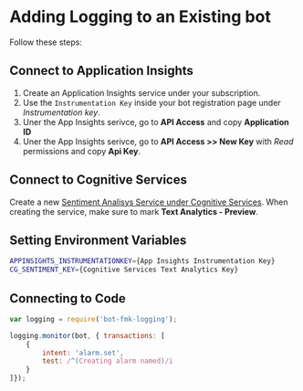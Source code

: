 # Adding Logging to an Existing bot
Follow these steps:

## Connect to Application Insights

1. Create an Application Insights service under your subscription.
2. Use the `Instrumentation Key` inside your bot registration page under _Instrumentation key_.
3. Uner the App Insights serivce, go to **API Access** and copy **Application ID**
4. Uner the App Insights serivce, go to **API Access >> New Key** with _Read_ permissions and copy **Api Key**.

## Connect to Cognitive Services
Create a new [Sentiment Analisys Service under Cognitive Services](https://www.microsoft.com/cognitive-services/en-us/text-analytics-api).
When creating the service, make sure to mark **Text Analytics - Preview**.

## Setting Environment Variables

```sh
APPINSIGHTS_INSTRUMENTATIONKEY={App Insights Instrumentation Key}
CG_SENTIMENT_KEY={Cognitive Services Text Analytics Key}
```

## Connecting to Code

```js
var logging = require('bot-fmk-logging');

logging.monitor(bot, { transactions: [
    {
        intent: 'alarm.set',
        test: /^(Creating alarm named)/i
    }
]});
```